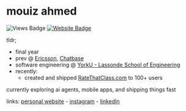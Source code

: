 # mouiz ahmed

![Views Badge](https://komarev.com/ghpvc/?username=mouizahmed&label=Profile%20views&color=0e75b6&style=flat) [![Website Badge](https://img.shields.io/badge/website-mouizahmed.com-blue)](https://mouizahmed.com)

tldr;
- final year
- prev @ [Ericsson](https://www.ericsson.com/), [Chatbase](https://www.chatbase.co/)
- software engineering @ [YorkU - Lassonde School of Engineering](https://lassonde.yorku.ca/)
- recently:
    - created and shipped [RateThatClass.com](https://ratethatclass.com) to 100+ users

currently exploring ai agents, mobile apps, and shipping things fast

links: [personal website](https://mouizahmed.com/) - [instagram](https://instagram.com/mza.vii) - [linkedIn](https://linkedin.com/in/mouizahmed)
